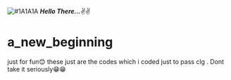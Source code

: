 ![#1A1A1A](https://img.shields.io/badge/Kevin-000000?style=for-the-badge&logo=Audi&logoColor=white) ***Hello There...***✌✌
# a_new_beginning
just for fun😊
these just are the codes which i coded just to pass clg . Dont take it seriously😁😁
